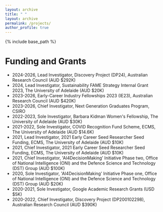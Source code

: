 ```yaml
---
layout: archive
title: " "
layout: archive
permalink: /projects/
author_profile: true
---
```


{% include base_path %}

# Funding and Grants

* 2024-2026, Lead Investigator, Discovery Project (DP24),  Australian Research Council (AUD $292K)
* 2024, Lead Investigator, Sustainability FAME Strategy Internal Grant 2023, The University of Adelaide (AUD $20K)
* 2023-2026, Early-Career Industry Fellowships 2023 (IE23), Australian Research Council (AUD $420K)
* 2023-2026, Chief Investigator, Next Generation Graduates Program, CSIRO
* 2022-2023, Sole Investigator, Barbara Kidman Women's Fellowship, The University of Adelaide (AUD $30K)
* 2021-2022, Sole Investigator, COVID Recognition Fund Scheme, ECMS, The University of Adelaide (AUD $14.6K)
* 2021, Lead Investigator, 2021 Early Career Seed Researcher Seed Funding, ECMS, The University of Adelaide (AUD $10K)
* 2021, Chief Investigator, 2021 Early Career Seed Researcher Seed Funding, ECMS, The University of Adelaide (AUD $10K)
* 2021, Chief Investigator, 'AI4DecisionMaking' Initiative Phase two, Office of National Intelligence (ONI) and the Defence Science and Technology (DST) Group (AUD $100K) <!--With A/Prof. Markus Wagner, Dr. Chetan Arora, Dr. Menasha Thilakaratne, Dr Thushari Atapattu and Dr. Christoph Treude,--> 
* 2020, Sole Investigator, 'AI4DecisionMaking' Initiative Phase one, Office of National Intelligence (ONI) and the Defence Science and Technology (DST) Group (AUD $20K)
* 2020-2021, Sole Investigator, Google Academic Research Grants (USD $5K)
* 2020-2022, Chief Investigator, Discovery Project (DP200102298), Australian Research Council (AUD $390K) <!--With Prof. Michael Sheng (Lead CI), Prof Jian Yang and Prof. Schahram Dustdar.--> 
